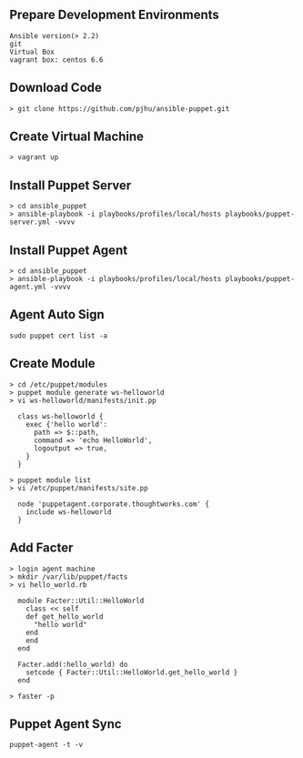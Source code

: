 ## Prepare Development Environments 
```
Ansible version(> 2.2)
git
Virtual Box
vagrant box: centos 6.6
```

## Download Code
```
> git clone https://github.com/pjhu/ansible-puppet.git
```

## Create Virtual Machine
```
> vagrant up
```

## Install Puppet Server
```
> cd ansible_puppet
> ansible-playbook -i playbooks/profiles/local/hosts playbooks/puppet-server.yml -vvvv
```

## Install Puppet Agent
```
> cd ansible_puppet
> ansible-playbook -i playbooks/profiles/local/hosts playbooks/puppet-agent.yml -vvvv
```

## Agent Auto Sign
```
sudo puppet cert list -a
```

## Create Module
```
> cd /etc/puppet/modules
> puppet module generate ws-helloworld
> vi ws-helloworld/manifests/init.pp

  class ws-helloworld {
    exec {'hello world':
      path => $::path,
      command => 'echo HelloWorld',
      logoutput => true,
    }
  }

> puppet module list
> vi /etc/puppet/manifests/site.pp

  node 'puppetagent.corporate.thoughtworks.com' {
    include ws-helloworld
  }
```

## Add Facter
```
> login agent machine
> mkdir /var/lib/puppet/facts
> vi hello_world.rb

  module Facter::Util::HelloWorld
    class << self
    def get_hello_world
      "hello world"
    end
    end
  end

  Facter.add(:hello_world) do
    setcode { Facter::Util::HelloWorld.get_hello_world }
  end

> faster -p
```
## Puppet Agent Sync
```
puppet-agent -t -v
```
